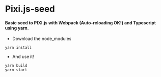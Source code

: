 # Pixi.js-seed

#### Basic seed to PIXI.js with Webpack (Auto-reloading OK!) and Typescript using yarn.

- Download the node_modules
```
yarn install
```
- And use it!
```
yarn build
yarn start
```
